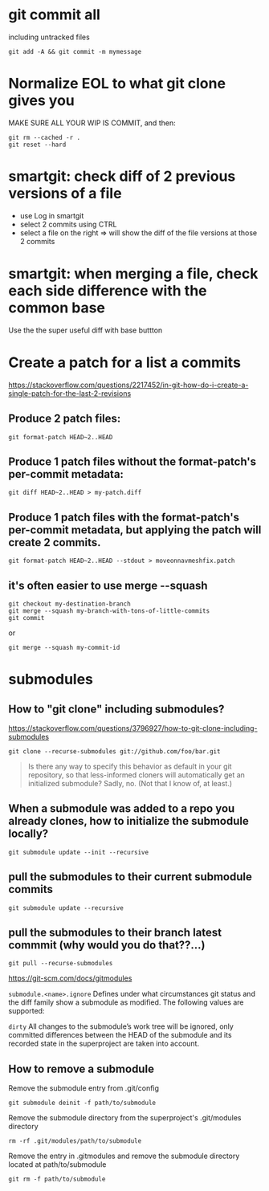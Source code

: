 # git commit all

including untracked files
```
git add -A && git commit -m mymessage
```


<!-------------------------------------------------------------------------------------------------------->

# Normalize EOL to what git clone gives you

MAKE SURE ALL YOUR WIP IS COMMIT, and then:
```
git rm --cached -r .
git reset --hard
```


<!-------------------------------------------------------------------------------------------------------->

# smartgit: check diff of 2 previous versions of a file

- use Log in smartgit
- select 2 commits using CTRL
- select a file on the right
=> will show the diff of the file versions at those 2 commits 

# smartgit: when merging a file, check each side difference with the common base

Use the the super useful diff with base buttton


<!-------------------------------------------------------------------------------------------------------->

# Create a patch for a list a commits

https://stackoverflow.com/questions/2217452/in-git-how-do-i-create-a-single-patch-for-the-last-2-revisions

## Produce 2 patch files:
`git format-patch HEAD~2..HEAD`

## Produce 1 patch files without the format-patch's per-commit metadata:
`git diff HEAD~2..HEAD > my-patch.diff`

## Produce 1 patch files with the format-patch's per-commit metadata, but applying the patch will create 2 commits.
`git format-patch HEAD~2..HEAD --stdout > moveonnavmeshfix.patch`

## it's often easier to use merge --squash
```
git checkout my-destination-branch
git merge --squash my-branch-with-tons-of-little-commits
git commit
```
or
```
git merge --squash my-commit-id
```

<!-------------------------------------------------------------------------------------------------------->

# submodules

<!------------------------------------------------------>
## How to "git clone" including submodules?

https://stackoverflow.com/questions/3796927/how-to-git-clone-including-submodules

`git clone --recurse-submodules git://github.com/foo/bar.git`

> Is there any way to specify this behavior as default in your git repository, so that less-informed cloners will automatically get an initialized submodule?
> Sadly, no. (Not that I know of, at least.)

<!------------------------------------------------------>
## When a submodule was added to a repo you already clones, how to initialize the submodule locally?

`git submodule update --init --recursive`

<!------------------------------------------------------>
## pull the submodules to their current submodule commits

`git submodule update --recursive`

<!------------------------------------------------------>
## pull the submodules to their branch latest commmit (why would you do that??...)

`git pull --recurse-submodules`

https://git-scm.com/docs/gitmodules

`submodule.<name>.ignore`
Defines under what circumstances git status and the diff family show a submodule as modified. The following values are supported:

`dirty`
All changes to the submodule’s work tree will be ignored, only committed differences between the HEAD of the submodule and its recorded state in the superproject are taken into account.

<!------------------------------------------------------>
## How to remove a submodule

Remove the submodule entry from .git/config

`git submodule deinit -f path/to/submodule`

Remove the submodule directory from the superproject's .git/modules directory

`rm -rf .git/modules/path/to/submodule`

Remove the entry in .gitmodules and remove the submodule directory located at path/to/submodule

`git rm -f path/to/submodule`
